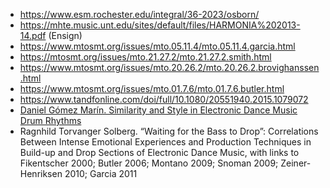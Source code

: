 - https://www.esm.rochester.edu/integral/36-2023/osborn/
- https://mhte.music.unt.edu/sites/default/files/HARMONIA%202013-14.pdf (Ensign)
- https://www.mtosmt.org/issues/mto.05.11.4/mto.05.11.4.garcia.html
- https://mtosmt.org/issues/mto.21.27.2/mto.21.27.2.smith.html
- https://www.mtosmt.org/issues/mto.20.26.2/mto.20.26.2.brovighanssen.html
- https://www.mtosmt.org/issues/mto.01.7.6/mto.01.7.6.butler.html
- https://www.tandfonline.com/doi/full/10.1080/20551940.2015.1079072
- [Daniel Gómez Marín. Similarity and Style in Electronic Dance Music Drum Rhythms](https://www.tdx.cat/bitstream/handle/10803/543841/tdgm.pdf?sequence=1)
- Ragnhild Torvanger Solberg. “Waiting for the Bass to Drop”: Correlations Between Intense Emotional Experiences and Production Techniques in Build-up and Drop Sections of Electronic Dance Music, with links to Fikentscher 2000; Butler 2006; Montano 2009; Snoman 2009; Zeiner-Henriksen 2010; Garcia 2011
